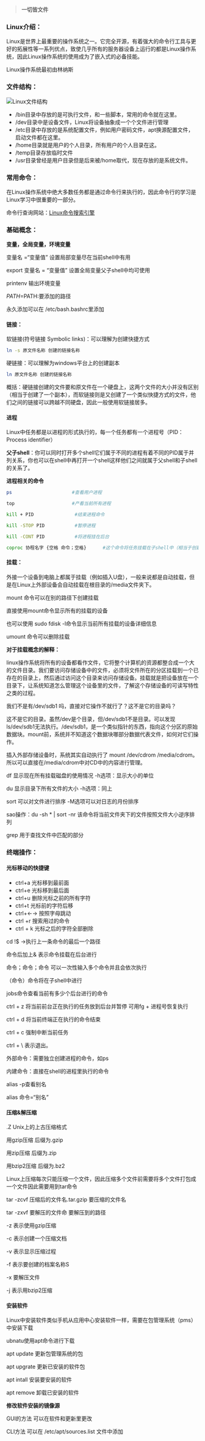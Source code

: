 > **一切皆文件**

### Linux介绍：

Linux是世界上最重要的操作系统之一。它完全开源，有着强大的命令行工具与更好的拓展性等一系列优点，致使几乎所有的服务器设备上运行的都是Linux操作系统，因此Linux操作系统的使用成为了嵌入式的必备技能。

Linux操作系统最初由林纳斯



### 文件结构：

![Linux文件结构](.\Picture\Linux文件结构.png)

- /bin目录中存放的是可执行文件，和一些脚本，常用的命令就在这里。
- /dev目录中是设备文件，Linux将设备抽象成一个个文件进行管理
- /etc目录中存放的是系统配置文件，例如用户密码文件，apt换源配置文件，启动文件都在这里。
- /home目录就是用户的个人目录，所有用户的个人目录在这。
- /temp目录存放临时文件
- /usr目录曾经是用户目录但是后来被/home取代，现在存放的是系统文件。

### 常用命令：

在Linux操作系统中绝大多数任务都是通过命令行来执行的，因此命令行的学习是Linux学习中很重要的一部分。

命令行查询网站：[Linux命令搜索引擎](https://wangchujiang.com/linux-command/list.html)

### 基础概念：

**变量，全局变量，环境变量**

变量名 =“变量值” 设置局部变量尽在当前shell中有用

export 变量名 = “变量值” 设置全局变量父子shell中均可使用

printenv 输出环境变量

$PATH=$PATH:要添加的路径

永久添加可以在 /etc/bash.bashrc里添加

#### 链接：

软链接(符号链接 Symbolic links)：可以理解为创建快捷方式

```bash
ln -s 原文件名称 创建的链接名称
```

硬链接：可以理解为windows平台上的创建副本

```bash
ln 原文件名称 创建的链接名称
```

概括：硬链接创建的文件要和原文件在一个硬盘上，这两个文件的大小并没有区别（相当于创建了一个副本），而软链接则是又创建了一个类似快捷方式的文件，他们之间的链接可以跨越不同硬盘，因此一般使用软链接居多。

#### 进程

Linux中任务都是以进程的形式执行的，每一个任务都有一个进程号（PID：Process identifier）

**父子shell**：你可以同时打开多个shell它们属于不同的进程有着不同的PID属于并列关系，你也可以在shell中再打开一个shell这样他们之间就属于父shell和子shell的关系了。

**进程相关的命令**

```bash
ps 						#查看用户进程

top 					#产看当前所有进程

kill + PID 				 #结束进程命令 

kill -STOP PID			 #暂停进程

kill -CONT PID			 #将进程挂在后台

coproc 协程名字 {空格 命令；空格} 		#这个命令将任务挂载在子shell中（相当于创建了一个协作进程）
```

#### 挂载：

外接一个设备到电脑上都属于挂载（例如插入U盘），一般来说都是自动挂载，但是在Linux上外部设备会自动挂载在根目录的/media文件夹下。

mount 命令可以在别的路径下创建挂载

直接使用mount命令显示所有的挂载的设备

也可以使用 sudo fdisk -l命令显示当前所有挂载的设备详细信息

umount 命令可以删除挂载

**对于挂载概念的解释：**

linux操作系统将所有的设备都看作文件，它将整个计算机的资源都整合成一个大的文件目录。我们要访问存储设备中的文件，必须将文件所在的分区挂载到一个已存在的目录上，然后通过访问这个目录来访问存储设备。挂载就是把设备放在一个目录下，让系统知道怎么管理这个设备里的文件，了解这个存储设备的可读写特性之类的过程。

我们不是有/dev/sdb1 吗，直接对它操作不就行了？这不是它的目录吗？

这不是它的目录。虽然/dev是个目录，但/dev/sdb1不是目录。可以发现ls/dev/sdb1无法执行。/dev/sdb1，是一个类似指针的东西，指向这个分区的原始数据块。mount前，系统并不知道这个数据块哪部分数据代表文件，如何对它们操作。

插入外部存储设备时，系统其实自动执行了 mount /dev/cdrom /media/cdrom。所以可以直接在/media/cdrom中对CD中的内容进行管理。

df 显示现在所有挂载磁盘的使用情况 -h选项：显示大小的单位

du 显示目录下所有文件的大小 -h选项：同上

sort 可以对文件进行排序 -M选项可以对日志的月份排序

sao操作：du -sh * | sort -nr 该命令将当前文件夹下的文件按照文件大小逆序排列

grep 用于查找文件中匹配的部分

### 终端操作：

#### 光标移动的快捷键

- ctrl+a 光标移到最前面
- ctrl+e 光标移到最后面
- ctrl+u 删除光标之前的所有字符
- ctrl+t 光标前的字符后移
- ctrl+←→ 按照字母跳动
- ctrl +r 搜索用过的命令
- ctrl + k 光标之后的字符全部删除



cd !$ ->执行上一条命令的最后一个路径

命令后加上& 表示命令挂载在后台进行

命令；命令；命令 可以一次性输入多个命令并且会依次执行

（命令）命令将在子shell中进行

jobs命令查看当前有多少个后台进行的命令

ctrl + z 将当前前台正在执行的任务放到后台并暂停 可用fg + 进程号恢复执行

ctrl + d 将当前终端正在执行的命令结束

ctrl + c 强制中断当前任务

ctrl + \ 表示退出。

外部命令：需要独立创建进程的命令，如ps

内建命令：直接在shell的进程里执行的命令

alias -p查看别名

alias 命令=“别名”

#### 压缩&解压缩

.Z Unix上的上古压缩格式

用gzip压缩 后缀为.gzip

用zip压缩 后缀为.zip

用bzip2压缩 后缀为.bz2

Linux上压缩每次只能压缩一个文件，因此压缩多个文件前需要将多个文件打包成一个文件因此需要用到tar命令

tar -zcvf 压缩后的文件名.tar.gzip 要压缩的文件名

tar -zxvf 要解压的文件命 要解压到的路径

-z 表示使用gzip压缩

-c 表示创建一个压缩文档

-v 表示显示压缩过程

-f 表示要创建的档案名称S

-x 要解压文件

-j 表示用bzip2压缩

#### 安装软件

Linux中安装软件类似手机从应用中心安装软件一样，需要在包管理系统（pms）中安装下载

ubnatu使用apt命令进行下载

apt update 更新包管理系统的包

apt upgrate 更新已安装的软件包

apt intall 安装要安装的软件

apt remove 卸载已安装的软件

**修改软件安装的镜像源**

GUI的方法 可以在软件和更新里更改

CLI方法 可以在 /etc/apt/sources.list 文件中添加



